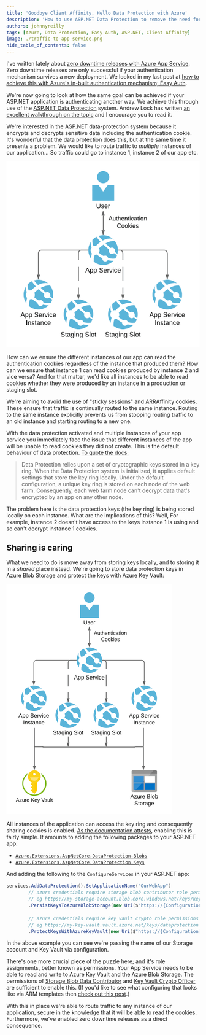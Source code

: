 ```yaml
---
title: 'Goodbye Client Affinity, Hello Data Protection with Azure'
description: 'How to use ASP.NET Data Protection to remove the need for sticky sessions with Client Affinity'
authors: johnnyreilly
tags: [Azure, Data Protection, Easy Auth, ASP.NET, Client Affinity]
image: ./traffic-to-app-service.png
hide_table_of_contents: false
---
```


I've written lately about [zero downtime releases with Azure App Service](./2021-02-11-azure-app-service-health-checks-and-zero-downtime-deployments/index.md). Zero downtime releases are only successful if your authentication mechanism survives a new deployment. We looked in my last post at [how to achieve this with Azure's in-built authentication mechanism; Easy Auth](./2021-02-16-easy-auth-tokens-survive-releases-on-linux-azure-app-service/index.md).

We're now going to look at how the same goal can be achieved if your ASP.NET application is authenticating another way. We achieve this through use of the [ASP.NET Data Protection](https://docs.microsoft.com/en-us/aspnet/core/security/data-protection/configuration/overview) system. Andrew Lock has written [an excellent walkthrough on the topic](https://andrewlock.net/an-introduction-to-the-data-protection-system-in-asp-net-core/) and I encourage you to read it.

We're interested in the ASP.NET data-protection system because it encrypts and decrypts sensitive data including the authentication cookie. It's wonderful that the data protection does this, but at the same time it presents a problem. We would like to route traffic to _multiple_ instances of our application… So traffic could go to instance 1, instance 2 of our app etc.

![traffic to app service](traffic-to-app-service.png)

How can we ensure the different instances of our app can read the authentication cookies regardless of the instance that produced them? How can we ensure that instance 1 can read cookies produced by instance 2 and vice versa? And for that matter, we'd like all instances to be able to read cookies whether they were produced by an instance in a production or staging slot.

We're aiming to avoid the use of "sticky sessions" and ARRAffinity cookies. These ensure that traffic is continually routed to the same instance. Routing to the same instance explicitly prevents us from stopping routing traffic to an old instance and starting routing to a new one.

With the data protection activated and multiple instances of your app service you immediately face the issue that different instances of the app will be unable to read cookies they did not create. This is the default behaviour of data protection. [To quote the docs:](https://docs.microsoft.com/en-us/aspnet/core/host-and-deploy/web-farm?view=aspnetcore-5.0#data-protection)

> Data Protection relies upon a set of cryptographic keys stored in a key ring. When the Data Protection system is initialized, it applies default settings that store the key ring locally. Under the default configuration, a unique key ring is stored on each node of the web farm. Consequently, each web farm node can't decrypt data that's encrypted by an app on any other node.

The problem here is the data protection keys (the key ring) is being stored locally on each instance. What are the implications of this? Well, For example, instance 2 doesn't have access to the keys instance 1 is using and so can't decrypt instance 1 cookies.

## Sharing is caring

What we need to do is move away from storing keys locally, and to storing it in a _shared_ place instead. We're going to store data protection keys in Azure Blob Storage and protect the keys with Azure Key Vault:

![persist keys to azure blob](data-protection-zero-downtime.png)

All instances of the application can access the key ring and consequently sharing cookies is enabled. [As the documentation attests](https://docs.microsoft.com/en-us/aspnet/core/security/data-protection/configuration/overview?view=aspnetcore-5.0#protectkeyswithazurekeyvault), enabling this is fairly simple. It amounts to adding the following packages to your ASP.NET app:

- [`Azure.Extensions.AspNetCore.DataProtection.Blobs`](https://www.nuget.org/packages/Azure.Extensions.AspNetCore.DataProtection.Blobs)
- [`Azure.Extensions.AspNetCore.DataProtection.Keys`](https://www.nuget.org/packages/Azure.Extensions.AspNetCore.DataProtection.Keys)

And adding the following to the `ConfigureServices` in your ASP.NET app:

```cs
services.AddDataProtection().SetApplicationName("OurWebApp")
        // azure credentials require storage blob contributor role permissions
        // eg https://my-storage-account.blob.core.windows.net/keys/key
        .PersistKeysToAzureBlobStorage(new Uri($"https://{Configuration["StorageAccountName"]}.blob.core.windows.net/keys/key"), new DefaultAzureCredential())

        // azure credentials require key vault crypto role permissions
        // eg https://my-key-vault.vault.azure.net/keys/dataprotection
        .ProtectKeysWithAzureKeyVault(new Uri($"https://{Configuration["KeyVaultName"]}.vault.azure.net/keys/dataprotection"), new DefaultAzureCredential());
```

In the above example you can see we're passing the name of our Storage account and Key Vault via configuration.

There's one more crucial piece of the puzzle here; and it's role assignments, better known as permissions. Your App Service needs to be able to read and write to Azure Key Vault and the Azure Blob Storage. The permissions of [Storage Blob Data Contributor](https://docs.microsoft.com/en-us/azure/role-based-access-control/built-in-roles#storage-blob-data-contributor) and [Key Vault Crypto Officer](https://docs.microsoft.com/en-us/azure/role-based-access-control/built-in-roles#key-vault-crypto-officer-preview) are sufficient to enable this. (If you'd like to see what configuring that looks like via ARM templates then [check out this post](./2021-02-08-arm-templates-security-role-assignments/index.md).)

With this in place we're able to route traffic to any instance of our application, secure in the knowledge that it will be able to read the cookies. Furthermore, we've enabled zero downtime releases as a direct consequence.
